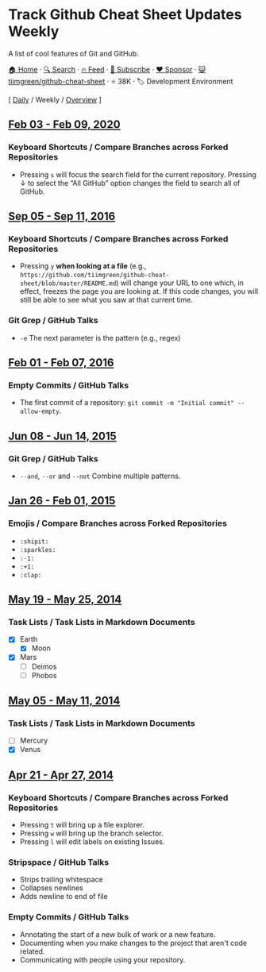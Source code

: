 # Track Github Cheat Sheet Updates Weekly

A list of cool features of Git and GitHub.

[🏠 Home](/README.md) · [🔍 Search](https://www.trackawesomelist.com/search/) · [🔥 Feed](https://www.trackawesomelist.com/tiimgreen/github-cheat-sheet/week/rss.xml) · [📮 Subscribe](https://trackawesomelist.us17.list-manage.com/subscribe?u=d2f0117aa829c83a63ec63c2f&id=36a103854c) · [❤️  Sponsor](https://github.com/sponsors/theowenyoung) · [😺 tiimgreen/github-cheat-sheet](https://github.com/tiimgreen/github-cheat-sheet) · ⭐ 38K · 🏷️ Development Environment

[ [Daily](/content/tiimgreen/github-cheat-sheet/README.md) / Weekly / [Overview](/content/tiimgreen/github-cheat-sheet/readme/README.md) ]

## [Feb 03 - Feb 09, 2020](/content/2020/5/README.md)

### Keyboard Shortcuts / Compare Branches across Forked Repositories

*   Pressing `s` will focus the search field for the current repository. Pressing ↓ to select the “All GitHub” option changes the field to search all of GitHub.

## [Sep 05 - Sep 11, 2016](/content/2016/36/README.md)

### Keyboard Shortcuts / Compare Branches across Forked Repositories

*   Pressing `y` **when looking at a file** (e.g., `https://github.com/tiimgreen/github-cheat-sheet/blob/master/README.md`) will change your URL to one which, in effect, freezes the page you are looking at. If this code changes, you will still be able to see what you saw at that current time.

### Git Grep / GitHub Talks

*   `-e` The next parameter is the pattern (e.g., regex)

## [Feb 01 - Feb 07, 2016](/content/2016/5/README.md)

### Empty Commits / GitHub Talks

*   The first commit of a repository: `git commit -m "Initial commit" --allow-empty`.

## [Jun 08 - Jun 14, 2015](/content/2015/23/README.md)

### Git Grep / GitHub Talks

*   `--and`, `--or` and `--not` Combine multiple patterns.

## [Jan 26 - Feb 01, 2015](/content/2015/4/README.md)

### Emojis / Compare Branches across Forked Repositories

*   `:shipit:`
*   `:sparkles:`
*   `:-1:`
*   `:+1:`
*   `:clap:`

## [May 19 - May 25, 2014](/content/2014/20/README.md)

### Task Lists / Task Lists in Markdown Documents

*   [x] Earth
    *   [x] Moon
*   [x] Mars
    *   [ ] Deimos
    *   [ ] Phobos

## [May 05 - May 11, 2014](/content/2014/18/README.md)

### Task Lists / Task Lists in Markdown Documents

*   [ ] Mercury
*   [x] Venus

## [Apr 21 - Apr 27, 2014](/content/2014/16/README.md)

### Keyboard Shortcuts / Compare Branches across Forked Repositories

*   Pressing `t` will bring up a file explorer.
*   Pressing `w` will bring up the branch selector.
*   Pressing `l` will edit labels on existing Issues.

### Stripspace / GitHub Talks

*   Strips trailing whitespace
*   Collapses newlines
*   Adds newline to end of file

### Empty Commits / GitHub Talks

*   Annotating the start of a new bulk of work or a new feature.
*   Documenting when you make changes to the project that aren't code related.
*   Communicating with people using your repository.